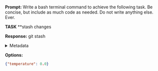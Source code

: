 **Prompt:**
Write a bash terminal command to achieve the following task.
Be concise, but include as much code as needed. Do not write anything else. Ever.

**TASK**
**stash changes


**Response:**
git stash

<details><summary>Metadata</summary>

- Duration: 352 ms
- Datetime: 2024-01-05T08:07:30.524296
- Model: gpt-3.5-turbo-0613

</details>

**Options:**
```json
{"temperature": 0.0}
```

